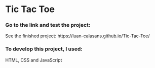 # Tic Tac Toe
<h3>Go to the link and test the project:</h3>
<p>See the finished project: https://luan-calasans.github.io/Tic-Tac-Toe/</p>
<h3>To develop this project, I used:</h3>
<p>HTML, CSS and JavaScript</p>
